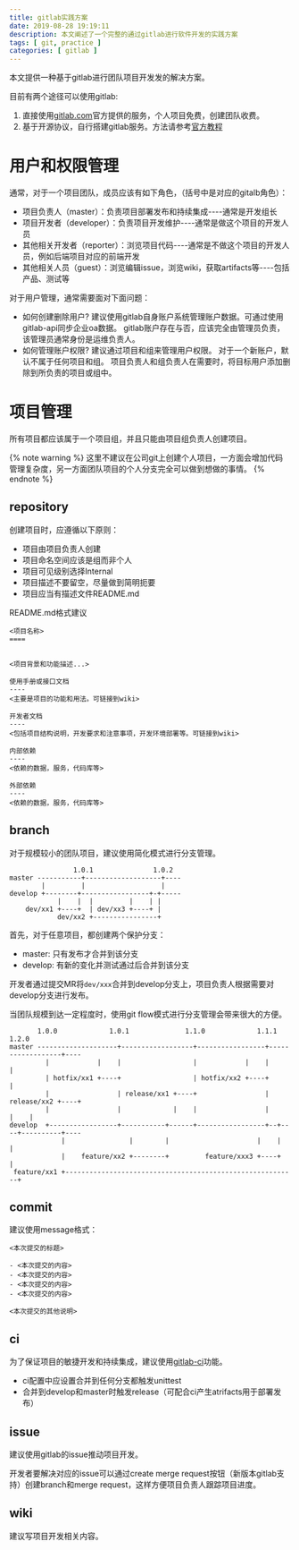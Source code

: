 ```yaml
---
title: gitlab实践方案
date: 2019-08-28 19:19:11
description: 本文阐述了一个完整的通过gitlab进行软件开发的实践方案
tags: [ git, practice ]
categories: [ gitlab ]
---
```


本文提供一种基于gitlab进行团队项目开发发的解决方案。

目前有两个途径可以使用gitlab:
1. 直接使用[gitlab.com](https://gitlab.com)官方提供的服务，个人项目免费，创建团队收费。
2. 基于开源协议，自行搭建gitlab服务。方法请参考[官方教程](https://about.gitlab.com/installation/)

用户和权限管理
====

通常，对于一个项目团队，成员应该有如下角色，（括号中是对应的gitalb角色）：
- 项目负责人（master）：负责项目部署发布和持续集成----通常是开发组长
- 项目开发者（developer）：负责项目开发维护----通常是做这个项目的开发人员
- 其他相关开发者（reporter）：浏览项目代码----通常是不做这个项目的开发人员，例如后端项目对应的前端开发
- 其他相关人员（guest）：浏览编辑issue，浏览wiki，获取artifacts等----包括产品、测试等

对于用户管理，通常需要面对下面问题：
- 如何创建删除用户?
    建议使用gitlab自身账户系统管理账户数据。可通过使用gitlab-api同步企业oa数据。
    gitlab账户存在与否，应该完全由管理员负责，该管理员通常身份是运维负责人。
- 如何管理账户权限?
    建议通过项目和组来管理用户权限。
    对于一个新账户，默认不属于任何项目和组。
    项目负责人和组负责人在需要时，将目标用户添加删除到所负责的项目或组中。

项目管理
========

所有项目都应该属于一个项目组，并且只能由项目组负责人创建项目。

{% note warning %}
这里不建议在公司git上创建个人项目，一方面会增加代码管理复杂度，另一方面团队项目的个人分支完全可以做到想做的事情。
{% endnote %}

repository
----
创建项目时，应遵循以下原则：
- 项目由项目负责人创建
- 项目命名空间应该是组而非个人
- 项目可见级别选择Internal
- 项目描述不要留空，尽量做到简明扼要
- 项目应当有描述文件README.md

README.md格式建议
```
<项目名称>
====


<项目背景和功能描述...>

使用手册或接口文档
----
<主要是项目的功能和用法。可链接到wiki>

开发者文档
----
<包括项目结构说明，开发要求和注意事项，开发环境部署等。可链接到wiki>

内部依赖
----
<依赖的数据，服务，代码库等>

外部依赖
----
<依赖的数据，服务，代码库等>

```

branch
----
对于规模较小的团队项目，建议使用简化模式进行分支管理。

```
                1.0.1               1.0.2
master -----------+-------------------+----
        |         |                   |
develop +--------+-----------------+-+-----
            |    |  |         |    | |
    dev/xx1 +----+  | dev/xx3 +----+ |
            dev/xx2 +----------------+
```

首先，对于任意项目，都创建两个保护分支：
- master: 只有发布才合并到该分支
- develop: 有新的变化并测试通过后合并到该分支

开发者通过提交MR将`dev/xxx`合并到develop分支上，项目负责人根据需要对develop分支进行发布。


当团队规模到达一定程度时，使用git flow模式进行分支管理会带来很大的方便。

```
       1.0.0             1.0.1              1.1.0             1.1.1              1.2.0
master --------------------+------------------+-----------------+------------------+----
         |            |    |                  |            |    |                  |
         | hotfix/xx1 +----+                  | hotfix/xx2 +----+                  |
         |                 | release/xx1 +----+                 | release/xx2 +----+
         |                 |             |    |                 |             |    |
develop  +-----------------+-----------+------+-----------------+--+----+----------+----
             |                |        |                      |    |    |
             |    feature/xx2 +--------+         feature/xxx3 +----+    |
 feature/xx1 +----------------------------------------------------------+
```

commit
----
建议使用message格式：
```
<本次提交的标题>

- <本次提交的内容>
- <本次提交的内容>
- <本次提交的内容>
- <本次提交的内容>

<本次提交的其他说明>
```

ci
----
为了保证项目的敏捷开发和持续集成，建议使用[gitlab-ci](https://docs.gitlab.com/ee/ci/yaml/)功能。

- ci配置中应设置合并到任何分支都触发unittest
- 合并到develop和master时触发release（可配合ci产生atrifacts用于部署发布）

issue
----
建议使用gitlab的issue推动项目开发。

开发者要解决对应的issue可以通过create merge request按钮（新版本gitlab支持）创建branch和merge request，这样方便项目负责人跟踪项目进度。

wiki
----
建议写项目开发相关内容。
